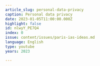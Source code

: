 ```yaml
---
article_slug: personal-data-privacy
caption: Personal data privacy
date: 2023-01-05T11:00:00.000Z
highlight: false
id: nlwyY_PE7Q4
index: 0
issue: content/issues/paris-ias-ideas.md
language: English
type: youtube
years: 2023

---
```


